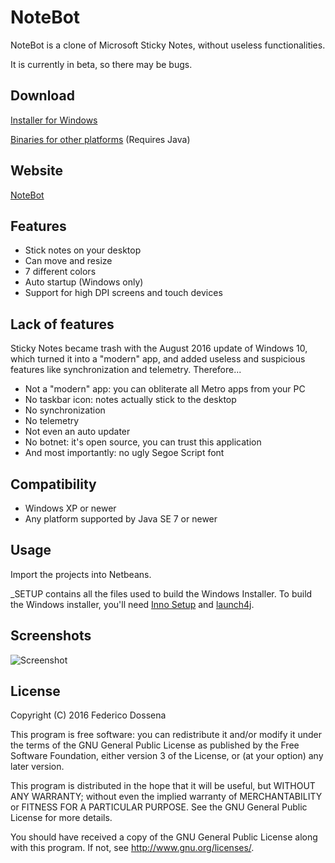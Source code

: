 # NoteBot
NoteBot is a clone of Microsoft Sticky Notes, without useless functionalities.

It is currently in beta, so there may be bugs.

## Download
[Installer for Windows](http://downloads.adolfintel.com/geth.php?r=stickynotes-win)

[Binaries for other platforms](http://downloads.adolfintel.com/geth.php?r=stickynotes-bin) (Requires Java)

## Website
[NoteBot](http://adolfintel.com/?p=stickynotes/i.frag)

## Features
* Stick notes on your desktop
* Can move and resize
* 7 different colors
* Auto startup (Windows only)
* Support for high DPI screens and touch devices

## Lack of features
Sticky Notes became trash with the August 2016 update of Windows 10, which turned it into a "modern" app, and added useless and suspicious features like synchronization and telemetry. Therefore...

* Not a "modern" app: you can obliterate all Metro apps from your PC
* No taskbar icon: notes actually stick to the desktop
* No synchronization
* No telemetry
* Not even an auto updater
* No botnet: it's open source, you can trust this application
* And most importantly: no ugly Segoe Script font

## Compatibility
* Windows XP or newer
* Any platform supported by Java SE 7 or newer
 
## Usage
Import the projects into Netbeans.

_SETUP contains all the files used to build the Windows Installer.
To build the Windows installer, you'll need [Inno Setup](http://www.jrsoftware.org/isinfo.php) and [launch4j](http://launch4j.sourceforge.net/).

## Screenshots
![Screenshot](http://adolfintel.com/stickynotes/screen1.png)

## License
Copyright (C) 2016 Federico Dossena

This program is free software: you can redistribute it and/or modify
it under the terms of the GNU General Public License as published by
the Free Software Foundation, either version 3 of the License, or
(at your option) any later version.

This program is distributed in the hope that it will be useful,
but WITHOUT ANY WARRANTY; without even the implied warranty of
MERCHANTABILITY or FITNESS FOR A PARTICULAR PURPOSE.  See the
GNU General Public License for more details.

You should have received a copy of the GNU General Public License
along with this program.  If not, see <http://www.gnu.org/licenses/>.
